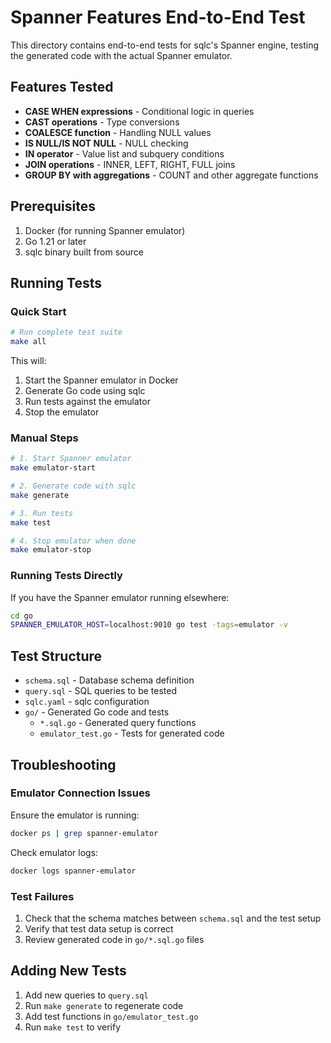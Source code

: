# Spanner Features End-to-End Test

This directory contains end-to-end tests for sqlc's Spanner engine, testing the generated code with the actual Spanner emulator.

## Features Tested

- **CASE WHEN expressions** - Conditional logic in queries
- **CAST operations** - Type conversions
- **COALESCE function** - Handling NULL values
- **IS NULL/IS NOT NULL** - NULL checking
- **IN operator** - Value list and subquery conditions
- **JOIN operations** - INNER, LEFT, RIGHT, FULL joins
- **GROUP BY with aggregations** - COUNT and other aggregate functions

## Prerequisites

1. Docker (for running Spanner emulator)
2. Go 1.21 or later
3. sqlc binary built from source

## Running Tests

### Quick Start

```bash
# Run complete test suite
make all
```

This will:
1. Start the Spanner emulator in Docker
2. Generate Go code using sqlc
3. Run tests against the emulator
4. Stop the emulator

### Manual Steps

```bash
# 1. Start Spanner emulator
make emulator-start

# 2. Generate code with sqlc
make generate

# 3. Run tests
make test

# 4. Stop emulator when done
make emulator-stop
```

### Running Tests Directly

If you have the Spanner emulator running elsewhere:

```bash
cd go
SPANNER_EMULATOR_HOST=localhost:9010 go test -tags=emulator -v
```

## Test Structure

- `schema.sql` - Database schema definition
- `query.sql` - SQL queries to be tested
- `sqlc.yaml` - sqlc configuration
- `go/` - Generated Go code and tests
  - `*.sql.go` - Generated query functions
  - `emulator_test.go` - Tests for generated code

## Troubleshooting

### Emulator Connection Issues

Ensure the emulator is running:
```bash
docker ps | grep spanner-emulator
```

Check emulator logs:
```bash
docker logs spanner-emulator
```

### Test Failures

1. Check that the schema matches between `schema.sql` and the test setup
2. Verify that test data setup is correct
3. Review generated code in `go/*.sql.go` files

## Adding New Tests

1. Add new queries to `query.sql`
2. Run `make generate` to regenerate code
3. Add test functions in `go/emulator_test.go`
4. Run `make test` to verify